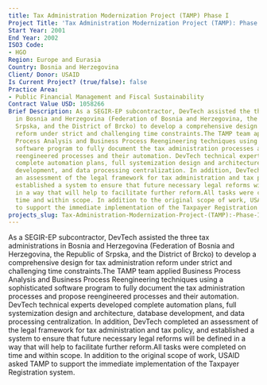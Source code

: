 ```yaml
---
title: Tax Administration Modernization Project (TAMP) Phase I
Project Title: 'Tax Administration Modernization Project (TAMP): Phase I'
Start Year: 2001
End Year: 2002
ISO3 Code:
- HGO
Region: Europe and Eurasia
Country: Bosnia and Herzegovina
Client/ Donor: USAID
Is Current Project? (true/false): false
Practice Area:
- Public Financial Management and Fiscal Sustainability
Contract Value USD: 1058266
Brief Description: As a SEGIR-EP subcontractor, DevTech assisted the three tax administrations
  in Bosnia and Herzegovina (Federation of Bosnia and Herzegovina, the Republic of
  Srpska, and the District of Brcko) to develop a comprehensive design for tax administration
  reform under strict and challenging time constraints.The TAMP team applied Business
  Process Analysis and Business Process Reengineering techniques using a sophisticated
  software program to fully document the tax administration processes and propose
  reengineered processes and their automation. DevTech technical experts developed
  complete automation plans, full systemization design and architecture, database
  development, and data processing centralization. In addition, DevTech completed
  an assessment of the legal framework for tax administration and tax policy, and
  established a system to ensure that future necessary legal reforms will be defined
  in a way that will help to facilitate further reform.All tasks were completed on
  time and within scope. In addition to the original scope of work, USAID asked TAMP
  to support the immediate implementation of the Taxpayer Registration system.
projects_slug: Tax-Administration-Modernization-Project-(TAMP):-Phase-I
---
```


As a SEGIR-EP subcontractor, DevTech assisted the three tax administrations in Bosnia and Herzegovina (Federation of Bosnia and Herzegovina, the Republic of Srpska, and the District of Brcko) to develop a comprehensive design for tax administration reform under strict and challenging time constraints.The TAMP team applied Business Process Analysis and Business Process Reengineering techniques using a sophisticated software program to fully document the tax administration processes and propose reengineered processes and their automation. DevTech technical experts developed complete automation plans, full systemization design and architecture, database development, and data processing centralization. In addition, DevTech completed an assessment of the legal framework for tax administration and tax policy, and established a system to ensure that future necessary legal reforms will be defined in a way that will help to facilitate further reform.All tasks were completed on time and within scope. In addition to the original scope of work, USAID asked TAMP to support the immediate implementation of the Taxpayer Registration system.